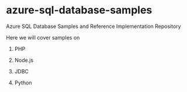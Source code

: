 # azure-sql-database-samples
Azure SQL Database Samples and Reference Implementation Repository

Here we will cover samples on 

1. PHP

2. Node.js

3. JDBC

4. Python
